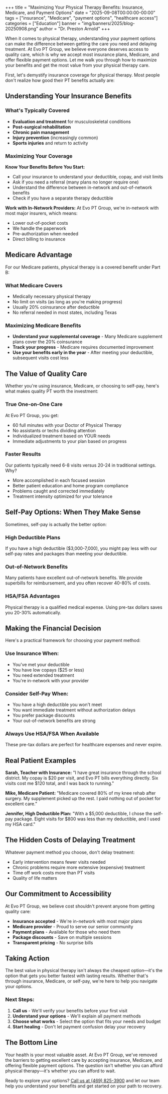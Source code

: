 +++
title = "Maximizing Your Physical Therapy Benefits: Insurance, Medicare, and Payment Options"
date = "2025-09-08T00:00:00-00:00"
tags = ["insurance", "Medicare", "payment options", "healthcare access"]
categories = ["Education"]
banner = "img/banners/2025/blog-20250908.png"
author = "Dr. Preston Arnold"
+++

When it comes to physical therapy, understanding your payment options can make the difference between getting the care you need and delaying treatment. At Evo PT Group, we believe everyone deserves access to quality care, which is why we accept most insurance plans, Medicare, and offer flexible payment options. Let me walk you through how to maximize your benefits and get the most value from your physical therapy care.

First, let's demystify insurance coverage for physical therapy. Most people don't realize how good their PT benefits actually are:

## Understanding Your Insurance Benefits

### What's Typically Covered
- **Evaluation and treatment** for musculoskeletal conditions
- **Post-surgical rehabilitation**
- **Chronic pain management**
- **Injury prevention** (increasingly common)
- **Sports injuries** and return to activity

### Maximizing Your Coverage
**Know Your Benefits Before You Start:**
- Call your insurance to understand your deductible, copay, and visit limits
- Ask if you need a referral (many plans no longer require one)
- Understand the difference between in-network and out-of-network benefits
- Check if you have a separate therapy deductible

**Work with In-Network Providers:**
At Evo PT Group, we're in-network with most major insurers, which means:
- Lower out-of-pocket costs
- We handle the paperwork
- Pre-authorization when needed
- Direct billing to insurance

## Medicare Advantage

For our Medicare patients, physical therapy is a covered benefit under Part B:

### What Medicare Covers
- Medically necessary physical therapy
- No limit on visits (as long as you're making progress)
- Usually 20% coinsurance after deductible
- No referral needed in most states, including Texas

### Maximizing Medicare Benefits
- **Understand your supplemental coverage** - Many Medicare supplement plans cover the 20% coinsurance
- **Track your progress** - Medicare requires documented improvement
- **Use your benefits early in the year** - After meeting your deductible, subsequent visits cost less

## The Value of Quality Care

Whether you're using insurance, Medicare, or choosing to self-pay, here's what makes quality PT worth the investment:

### True One-on-One Care
At Evo PT Group, you get:
- 60 full minutes with your Doctor of Physical Therapy
- No assistants or techs dividing attention
- Individualized treatment based on YOUR needs
- Immediate adjustments to your plan based on progress

### Faster Results
Our patients typically need 6-8 visits versus 20-24 in traditional settings. Why?
- More accomplished in each focused session
- Better patient education and home program compliance
- Problems caught and corrected immediately
- Treatment intensity optimized for your tolerance

## Self-Pay Options: When They Make Sense

Sometimes, self-pay is actually the better option:

### High Deductible Plans
If you have a high deductible ($3,000-7,000), you might pay less with our self-pay rates and packages than meeting your deductible.

### Out-of-Network Benefits
Many patients have excellent out-of-network benefits. We provide superbills for reimbursement, and you often recover 40-80% of costs.

### HSA/FSA Advantages
Physical therapy is a qualified medical expense. Using pre-tax dollars saves you 20-30% automatically.

## Making the Financial Decision

Here's a practical framework for choosing your payment method:

### Use Insurance When:
- You've met your deductible
- You have low copays ($25 or less)
- You need extended treatment
- You're in-network with your provider

### Consider Self-Pay When:
- You have a high deductible you won't meet
- You want immediate treatment without authorization delays
- You prefer package discounts
- Your out-of-network benefits are strong

### Always Use HSA/FSA When Available
These pre-tax dollars are perfect for healthcare expenses and never expire.

## Real Patient Examples

**Sarah, Teacher with Insurance:**
"I have great insurance through the school district. My copay is $20 per visit, and Evo PT bills everything directly. Six visits cost me $120 total, and I was back to running."

**Mike, Medicare Patient:**
"Medicare covered 80% of my knee rehab after surgery. My supplement picked up the rest. I paid nothing out of pocket for excellent care."

**Jennifer, High Deductible Plan:**
"With a $5,000 deductible, I chose the self-pay package. Eight visits for $800 was less than my deductible, and I used my HSA card."

## The Hidden Costs of Delaying Treatment

Whatever payment method you choose, don't delay treatment:
- Early intervention means fewer visits needed
- Chronic problems require more extensive (expensive) treatment
- Time off work costs more than PT visits
- Quality of life matters

## Our Commitment to Accessibility

At Evo PT Group, we believe cost shouldn't prevent anyone from getting quality care:
- **Insurance accepted** - We're in-network with most major plans
- **Medicare provider** - Proud to serve our senior community
- **Payment plans** - Available for those who need them
- **Package discounts** - Save on multiple sessions
- **Transparent pricing** - No surprise bills

## Taking Action

The best value in physical therapy isn't always the cheapest option—it's the option that gets you better fastest with lasting results. Whether that's through insurance, Medicare, or self-pay, we're here to help you navigate your options.

### Next Steps:
1. **Call us** - We'll verify your benefits before your first visit
2. **Understand your options** - We'll explain all payment methods
3. **Choose what works** - Select the option that fits your needs and budget
4. **Start healing** - Don't let payment confusion delay your recovery

## The Bottom Line

Your health is your most valuable asset. At Evo PT Group, we've removed the barriers to getting excellent care by accepting insurance, Medicare, and offering flexible payment options. The question isn't whether you can afford physical therapy—it's whether you can afford to wait.

Ready to explore your options? [Call us at (469) 825-3900](/contact/) and let our team help you understand your benefits and get started on your path to recovery.